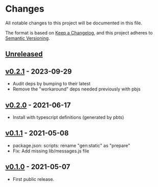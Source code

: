 # Changes

All notable changes to this project will be documented in this file.

The format is based on [Keep a
Changelog](https://keepachangelog.com/en/1.0.0/), and this project
adheres to [Semantic Versioning](https://semver.org/spec/v2.0.0.html).

## [Unreleased]

## [v0.2.1] - 2023-09-29

- Audit deps by bumping to their latest
- Remove the "workaround" deps needed previously with pbjs

## [v0.2.0] - 2021-06-17

- Install with typescript definitions (generated by pbts)

## [v0.1.1] - 2021-05-08

- package.json: scripts: rename "gen:static" as "prepare"
- Fix: Add missing lib/messages.js file

## [v0.1.0] - 2021-05-07

- First public release.

[unreleased]: https://github.com/guendto/jomiel-messages-js/compare/v0.2.1..HEAD
[v0.2.1]: https://github.com/guendto/jomiel-messages-js/compare/v0.2.0..v0.2.1
[v0.2.0]: https://github.com/guendto/jomiel-messages-js/compare/v0.1.1..v0.2.0
[v0.1.1]: https://github.com/guendto/jomiel-messages-js/compare/v0.1.0..v0.1.1
[v0.1.0]: https://github.com/guendto/jomiel-messages-js/releases/tag/v0.1.0
